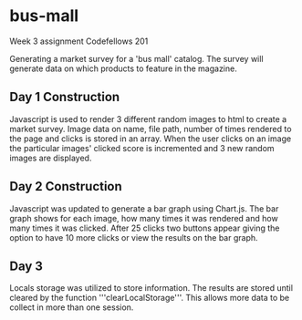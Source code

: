# bus-mall
Week 3 assignment Codefellows 201

Generating a market survey for a 'bus mall' catalog. The survey will generate data on which products to feature in the magazine.

## Day 1 Construction
Javascript is used to render 3 different random images to html to create a market survey. Image data on name, file path, number of times rendered to the page and clicks is stored in an array. When the user clicks on an image the particular images' clicked score is incremented and 3 new random images are displayed.

## Day 2 Construction
Javascript was updated to generate a bar graph using Chart.js. The bar graph shows for each image, how many times it was rendered and how many times it was clicked. After 25 clicks two buttons appear giving the option to have 10 more clicks or view the results on the bar graph.

## Day 3
Locals storage was utilized to store information. The results are stored until cleared by the function '''clearLocalStorage'''. This allows more data to be collect in more than one session.
